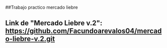 ##Trabajo practico mercado liebre
## Link de "Mercado Liebre v.2": https://github.com/Facundoarevalos04/mercado-liebre-v.2.git
